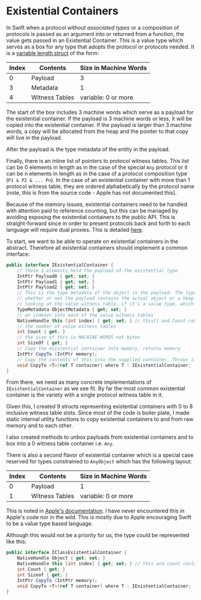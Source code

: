 # Existential Containers

In Swift when a protocol *without associated types* or a composition of protocols is passed as an argument into or returned from a function, the value gets passed in an Existential Container. This is a value type which serves as a box for any type that adopts the protocol or protocols needed. It is a [variable length struct](https://github.com/swiftlang/swift/blob/main/docs/ABI/TypeLayout.rst#existential-container-layout) of the form:

| Index | Contents       | Size in Machine Words |
|-------|----------------|-----------------------|
|   0   | Payload        | 3                     |
|   3   | Metadata       | 1                     |
|   4   | Witness Tables | variable: 0 or more   |

The start of the box includes 3 machine words which serve as a payload for the existential container. If the payload is 3 machine words or less, it will be copied into the existential container. If the payload is larger than 3 machine words, a copy will be allocated from the heap and the pointer to that copy will live in the payload.

After the payload is the type metadata of the entity in the payload.

Finally, there is an inline list of pointers to protocol witness tables. This list can be 0 elements in length as in the case of the special `Any` protocol or it can be n elements in length as in the case of a protocol composition type (`P1 & P2 & ... Pn`). In the case of an existential container with more than 1 protocol witness table, they are ordered alphabetically by the protocol name (note, this is from the source code - Apple has not documented this).

Because of the memory issues, existential containers need to be handled with attention paid to reference counting, but this can be managed by avoiding exposing the existential containers to the public API. This is straight-forward since in order to present protocols back and forth to each language will require dual proxies. This is detailed [here](binding-protocols.md).

To start, we want to be able to operate on existential containers in the abstract. Therefore all existential containers should implement a common interface:
```csharp
public interface IExistentialContainer {
    // These 3 elements hold the payload of the existential type
    IntPtr Payload0 { get; set; }
    IntPtr Payload1 { get; set; }
    IntPtr Payload2 { get; set; }
    // This is the type metadata of the object in the payload. The type metadata will determine
    // whether or not the payload contains the actual object or a heap-allocated copy. This is done by
    // looking at the value witness table, if it's a value type, which has a field for the type's size
    TypeMetadata ObjectMetadata { get; set; }
    // an indexer into each of the value witness tables
    NativeHandle this [int index] { get; set; } // this[] and Count could just as easily be IEnumerable<NativeHandle>
    // the number of value witness tables
    int Count { get; }
    // the size of this in MACHINE WORDS not bytes
    int SizeOf { get; }
    // Copy the existential container into memory, returns memory
    IntPtr CopyTo (IntPtr memory);
    // Copy the contents of this into the supplied container. Throws if container doesn't match the size of this
    void CopyTo <T>(ref T container) where T : IExistentialContainer;
}
```

From there, we need as many concrete implementations of `IExistentialContainer` as we see fit. By far the most common existential container is the variety with a single protocol witness table in it.

Given this, I created 9 structs representing existential containers with 0 to 8 inclusive witness table slots.
Since most of the code is boiler plate, I made static internal utility functions to copy existential containers to and from raw memory and to each other.

I also created methods to unbox payloads from existential containers and to box into a 0 witness table container i.e. `Any`.

There is also a second flavor of existential container which is a special case reserved for types constrained to `AnyObject` which has the following layout:

| Index | Contents       | Size in Machine Words |
|-------|----------------|-----------------------|
|   0   | Payload        | 1                     |
|   1   | Witness Tables | variable: 0 or more   |

This is noted in [Apple's documentation](https://github.com/swiftlang/swift/blob/main/docs/ABI/TypeLayout.rst#class-existential-containers). I have never encountered this in Apple's code nor in the wild. This is mostly due to Apple encouraging Swift to be a value type based language.

Although this would not be a priority for us, the type could be represented like this:
```csharp
public interface IClassExistentialContainer {
    NativeHandle Object { get; set; }
    NativeHandle this [int index] { get; set; } // this and count could just as easily by IEnumerable<NativeHandle>
    int Count { get; }
    int Sizeof { get; }
    IntPtr CopyTo (IntPtr memory);
    void CopyTo <T>(ref T container) where T : IExistentialContainer;
}
```